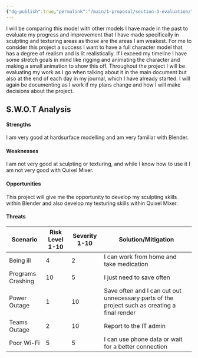 ```yaml
---
{"dg-publish":true,"permalink":"/main/1-proposal/section-3-evaluation/"}
---
```



I will be comparing this model with other models I have made in the past to evaluate my progress and improvement that I have made specifically in sculpting and texturing areas as those are the areas I am weakest. For me to consider this project a success I want to have a full character model that has a degree of realism and is lit realistically. If I exceed my timeline I have some stretch goals in mind like rigging and animating the character and making a small animation to show this off. Throughout the project I will be evaluating my work as I go when talking about it in the main document but also at the end of each day in my journal, which I have already started. I will again be documenting as I work if my plans change and how I will make decisions about the project.

## S.W.O.T Analysis

#### Strengths

I am very good at hardsurface modelling and am very familiar with Blender.

#### Weaknesses

I am not very good at sculpting or texturing, and while I know how to use it I am not very good with Quixel Mixer.

#### Opportunities

This project will give me the opportunity to develop my sculpting skills within Blender and also develop my texturing skills within Quixel Mixer.

#### Threats

| Scenario          | Risk Level 1-10 | Severity 1-10 | Solution/Mitigation                                                                           |
| ----------------- | --------------- | ------------- | --------------------------------------------------------------------------------------------- |
| Being ill         | 4               | 2             | I can work from home and take medication                                                      |
| Programs Crashing | 10              | 5             | I just need to save often                                                                     |
| Power Outage      | 1               | 10            | Save often and I can cut out unnecessary parts of the project such as creating a final render |
| Teams Outage      | 2               | 10            | Report to the IT admin                                                                        |
| Poor Wi-Fi        | 5               | 5             | I can use phone data or wait for a better connection                                          |
